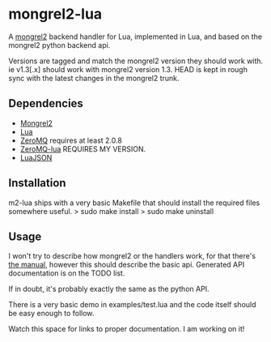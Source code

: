 mongrel2-lua
============

A [mongrel2](http://mongrel2.org/index) backend handler for Lua, implemented in Lua, and based on the mongrel2 python backend api.

Versions are tagged and match the mongrel2 version they should work with. ie v1.3[.x] should work with mongrel2 version 1.3. HEAD is kept in rough sync with the latest changes in the mongrel2 trunk.

Dependencies
------------
* [Mongrel2](http://mongrel2.org/index)
* [Lua](http://www.lua.org/)
* [ZeroMQ](http://www.zeromq.org/) requires at least 2.0.8
* [ZeroMQ-lua](http://github.com/jsimmons/lua-zmq) REQUIRES MY VERSION.
* [LuaJSON](http://github.com/harningt/luajson)

Installation
------------
m2-lua ships with a very basic Makefile that should install the required files somewhere useful.
    > sudo make install
    > sudo make uninstall

Usage
-----
I won't try to describe how mongrel2 or the handlers work, for that there's [the manual](http://mongrel2.org/doc/tip/docs/manual/book.wiki), however this should describe the basic api.
Generated API documentation is on the TODO list.

If in doubt, it's probably exactly the same as the python API.

There is a very basic demo in examples/test.lua and the code itself should be easy enough to follow.

Watch this space for links to proper documentation. I am working on it!


